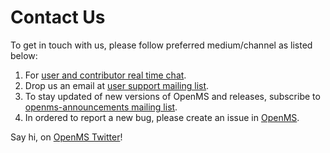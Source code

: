Contact Us
=========

To get in touch with us, please follow preferred medium/channel as listed below:

1. For [user and contributor real time chat](https://gitter.im/OpenMS/OpenMS).
2. Drop us an email at [user support mailing list](https://sourceforge.net/projects/open-ms/lists/open-ms-general).
3. To stay updated of new versions of OpenMS and releases, subscribe to [openms-announcements mailing list](https://sourceforge.net/projects/open-ms/lists/open-ms-announcements).
4. In ordered to report a new bug, please create an issue in [OpenMS](https://github.com/OpenMS/OpenMS/issues).


Say hi, on [OpenMS Twitter](https://twitter.com/openmsteam)!
